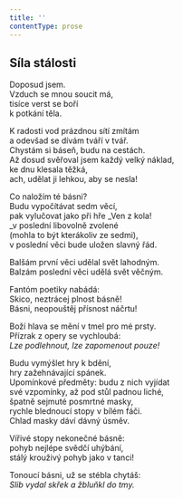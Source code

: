 ```yaml
---
title: ''
contentType: prose
---
```


## Síla stálosti

Doposud jsem.  
Vzduch se mnou soucit má,  
tisíce verst se boří  
k potkání těla.

K radosti vod prázdnou sítí zmítám  
a odevšad se dívám tváří v tvář.  
Chystám si báseň, budu na cestách.  
Až dosud svěřoval jsem každý velký náklad,  
ke dnu klesala těžká,  
ach, udělat ji lehkou, aby se nesla!

Co naložím té básni?  
Budu vypočítávat sedm věcí,  
pak vylučovat jako při hře _Ven z kola!  
_v poslední libovolně zvolené  
(mohla to být kterákoliv ze sedmi),  
v poslední věci bude uložen slavný řád.

Balšám první věci udělal svět lahodným.  
Balzám poslední věci udělá svět věčným.

Fantóm poetiky nabádá:  
Skico, neztrácej plnost básně!  
Básni, neopouštěj přísnost náčrtu!

Boží hlava se mění v tmel pro mé prsty.  
Přízrak z opery se vychloubá:  
_Lze podlehnout, lze zapomenout pouze!_

Budu vymýšlet hry k bdění,  
hry zažehnávající spánek.  
Upomínkové předměty: budu z nich vyjídat  
své vzpomínky, až pod stůl padnou liché,  
špatně sejmuté posmrtné masky,  
rychle blednoucí stopy v bílém fáči.  
Chlad masky dáví dávný úsměv.

Vířivé stopy nekonečné básně:  
pohyb nejlépe svědčí uhýbání,  
stálý krouživý pohyb jako v tanci!

Tonoucí básni, už se stébla chytáš:  
_Slib vydal skřek a žbluňkl do tmy._
